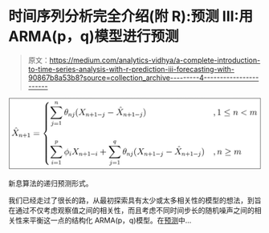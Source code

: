 # 时间序列分析完全介绍(附 R):预测 III:用 ARMA(p，q)模型进行预测

> 原文：<https://medium.com/analytics-vidhya/a-complete-introduction-to-time-series-analysis-with-r-prediction-iii-forecasting-with-90867b8a53b8?source=collection_archive---------4----------------------->

![](img/d2e683df4db1078513f62efb24e81be0.png)

新息算法的递归预测形式。

我们已经走过了很长的路，从最初探索具有太少或太多相关性的模型的想法，到旨在通过不仅考虑观察值之间的相关性，而且考虑不同时间步长的随机噪声之间的相关性来平衡这一点的结构化 ARMA(p，q)模型。在[预测](/analytics-vidhya/a-complete-introduction-to-time-series-analysis-with-r-best-linear-predictor-part-i-e4e7b547e42c)中…